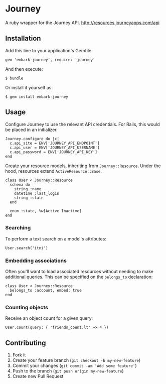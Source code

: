# Journey

A ruby wrapper for the Journey API. http://resources.journeyapps.com/api

## Installation

Add this line to your application's Gemfile:

    gem 'embark-journey', require: 'journey'

And then execute:

    $ bundle

Or install it yourself as:

    $ gem install embark-journey

## Usage

Configure Journey to use the relevant API credentials. For Rails, this would be placed in an initializer.

    Journey.configure do |c|
      c.api_site = ENV['JOURNEY_API_ENDPOINT']
      c.api_user = ENV['JOURNEY_API_USERNAME']
      c.api_password = ENV['JOURNEY_API_KEY']
    end


Create your resource models, inheriting from `Journey::Resource`. Under the hood, resources extend `ActiveResource::Base`. 

    class User < Journey::Resource
      schema do
        string :name
        datetime :last_login
        string :state
      end

      enum :state, %w[Active Inactive]
    end


### Searching

To perform a text search on a model's attributes:

    User.search('itni')
    


### Embedding associations

Often you'll want to load associated resources without needing to make additional queries. This can be specified on the `belongs_to` declaration:

    class User < Journey::Resource
      belongs_to :account, embed: true
    end


### Counting objects

Receive an object count for a given query:

    User.count(query: { 'friends_count.lt' => 4 })


## Contributing

1. Fork it
2. Create your feature branch (`git checkout -b my-new-feature`)
3. Commit your changes (`git commit -am 'Add some feature'`)
4. Push to the branch (`git push origin my-new-feature`)
5. Create new Pull Request
